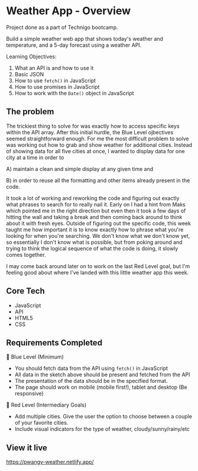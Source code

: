 # Weather App - Overview
Project done as a part of Technigo bootcamp.

Build a simple weather web app that shows today's weather and temperature, and a 5-day forecast using a weather API.

Learning Objectives:
1. What an API is and how to use it
2. Basic JSON
3. How to use `fetch()` in JavaScript
4. How to use promises in JavaScript
5. How to work with the `Date()` object in JavaScript

## The problem
The trickiest thing to solve for was exactly how to access specific keys within the API array. After this initial hurdle, the Blue Level ojbectives seemed straightforward enough. For me the most difficult problem to solve was working out how to grab and show weather for additional cities. Instead of showing data for all five cities at once, I wanted to display data for one city at a time in order to 

  A) maintain a clean and simple display at any given time and 

  B) in order to reuse all the formatting and other items already present in the code.

It took a lot of working and reworking the code and figuring out exactly what phrases to search for to really nail it. Early on I had a hint from Maks which pointed me in the right direction but even then it took a few days of hitting the wall and taking a break and then coming back around to think about it with fresh eyes. Outside of figuring out the specific code, this week taught me how important it is to know exactly how to phrase what you're looking for when you're searching. We don't know what we don't know yet, so essentially I don't know what is possible, but from poking around and trying to think the logical sequence of what the code is doing, it slowly comes together. 

I may come back around later on to work on the last Red Level goal, but I'm feeling good about where I've landed with this little weather app this week. 

## Core Tech
- JavaScript
- API
- HTML5
- CSS

## Requirements Completed
🔵  Blue Level (Minimum)
- You should fetch data from the API using `fetch()` in JavaScript
- All data in the sketch above should be present and fetched from the API
- The presentation of the data should be in the specified format.
- The page should work on mobile (mobile first!), tablet and desktop (Be responsive)

🔴  Red Level (Intermediary Goals)
<!-- - Change the colors of the page based on the weather. If the weather is warm – use warm colors. If the weather is colder, use cold colors. If you really want to push you CSS muscles you can even make a background gradient-->
- Add multiple cities. Give the user the option to choose between a couple of your favorite cities.
- Include visual indicators for the type of weather, cloudy/sunny/rainy/etc

<!-- ⚫  Black Level (Advanced Goals)
- **Use your location*
Use the [Geolocation API](https://www.w3schools.com/html/html5_geolocation.asp) that is built in to your browser to fetch the city that you are located in atm and show the weather for your location.
- Explore the API and use another endpoint of the Weather API to include supplementary information
- Add some CSS animations to your app, e.g. pulsating sun/rain drops -->

## View it live
https://pwangy-weather.netlify.app/
